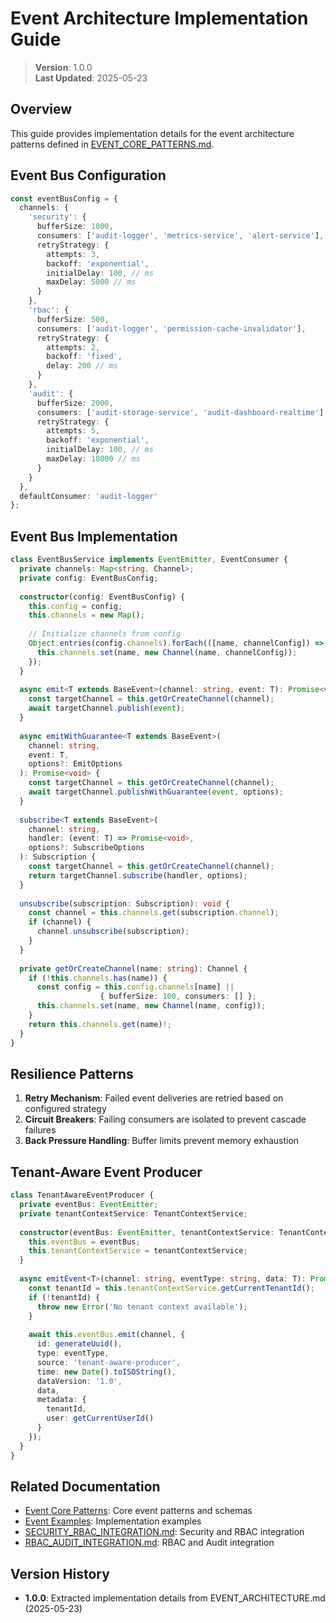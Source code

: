 
# Event Architecture Implementation Guide

> **Version**: 1.0.0  
> **Last Updated**: 2025-05-23

## Overview

This guide provides implementation details for the event architecture patterns defined in [EVENT_CORE_PATTERNS.md](EVENT_CORE_PATTERNS.md).

## Event Bus Configuration

```typescript
const eventBusConfig = {
  channels: {
    'security': {
      bufferSize: 1000,
      consumers: ['audit-logger', 'metrics-service', 'alert-service'],
      retryStrategy: {
        attempts: 3,
        backoff: 'exponential',
        initialDelay: 100, // ms
        maxDelay: 5000 // ms
      }
    },
    'rbac': {
      bufferSize: 500,
      consumers: ['audit-logger', 'permission-cache-invalidator'],
      retryStrategy: {
        attempts: 2,
        backoff: 'fixed',
        delay: 200 // ms
      }
    },
    'audit': {
      bufferSize: 2000,
      consumers: ['audit-storage-service', 'audit-dashboard-realtime'],
      retryStrategy: {
        attempts: 5,
        backoff: 'exponential',
        initialDelay: 100, // ms
        maxDelay: 10000 // ms
      }
    }
  },
  defaultConsumer: 'audit-logger'
};
```

## Event Bus Implementation

```typescript
class EventBusService implements EventEmitter, EventConsumer {
  private channels: Map<string, Channel>;
  private config: EventBusConfig;
  
  constructor(config: EventBusConfig) {
    this.config = config;
    this.channels = new Map();
    
    // Initialize channels from config
    Object.entries(config.channels).forEach(([name, channelConfig]) => {
      this.channels.set(name, new Channel(name, channelConfig));
    });
  }
  
  async emit<T extends BaseEvent>(channel: string, event: T): Promise<void> {
    const targetChannel = this.getOrCreateChannel(channel);
    await targetChannel.publish(event);
  }
  
  async emitWithGuarantee<T extends BaseEvent>(
    channel: string, 
    event: T, 
    options?: EmitOptions
  ): Promise<void> {
    const targetChannel = this.getOrCreateChannel(channel);
    await targetChannel.publishWithGuarantee(event, options);
  }
  
  subscribe<T extends BaseEvent>(
    channel: string,
    handler: (event: T) => Promise<void>,
    options?: SubscribeOptions
  ): Subscription {
    const targetChannel = this.getOrCreateChannel(channel);
    return targetChannel.subscribe(handler, options);
  }
  
  unsubscribe(subscription: Subscription): void {
    const channel = this.channels.get(subscription.channel);
    if (channel) {
      channel.unsubscribe(subscription);
    }
  }
  
  private getOrCreateChannel(name: string): Channel {
    if (!this.channels.has(name)) {
      const config = this.config.channels[name] || 
                    { bufferSize: 100, consumers: [] };
      this.channels.set(name, new Channel(name, config));
    }
    return this.channels.get(name)!;
  }
}
```

## Resilience Patterns

1. **Retry Mechanism**: Failed event deliveries are retried based on configured strategy
2. **Circuit Breakers**: Failing consumers are isolated to prevent cascade failures  
3. **Back Pressure Handling**: Buffer limits prevent memory exhaustion

## Tenant-Aware Event Producer

```typescript
class TenantAwareEventProducer {
  private eventBus: EventEmitter;
  private tenantContextService: TenantContextService;
  
  constructor(eventBus: EventEmitter, tenantContextService: TenantContextService) {
    this.eventBus = eventBus;
    this.tenantContextService = tenantContextService;
  }
  
  async emitEvent<T>(channel: string, eventType: string, data: T): Promise<void> {
    const tenantId = this.tenantContextService.getCurrentTenantId();
    if (!tenantId) {
      throw new Error('No tenant context available');
    }
    
    await this.eventBus.emit(channel, {
      id: generateUuid(),
      type: eventType,
      source: 'tenant-aware-producer',
      time: new Date().toISOString(),
      dataVersion: '1.0',
      data,
      metadata: {
        tenantId,
        user: getCurrentUserId()
      }
    });
  }
}
```

## Related Documentation

- [Event Core Patterns](EVENT_CORE_PATTERNS.md): Core event patterns and schemas
- [Event Examples](EVENT_EXAMPLES.md): Implementation examples
- [SECURITY_RBAC_INTEGRATION.md](SECURITY_RBAC_INTEGRATION.md): Security and RBAC integration
- [RBAC_AUDIT_INTEGRATION.md](RBAC_AUDIT_INTEGRATION.md): RBAC and Audit integration

## Version History

- **1.0.0**: Extracted implementation details from EVENT_ARCHITECTURE.md (2025-05-23)
